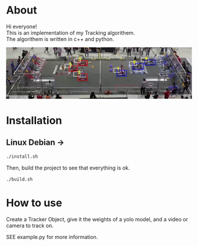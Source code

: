 # About

Hi everyone!<br>
This is an implementation of my Tracking algorithem.<br>
The algorithem is written in c++ and python.<br>

![Example GIF](https://github.com/sagi21805/Tracker/blob/dev/assets/TrackerVid.gif)

# Installation

## Linux Debian ->

```bash
./install.sh
```
Then, build the project to see that everything is ok.

```bash
./build.sh
```

# How to use 

Create a Tracker Object, give it the weights of a yolo model, and a video or camera to track on.

SEE example.py for more information. 

